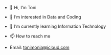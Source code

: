 - 👋 Hi, I’m Toni
- 👀 I’m interested in Data and Coding
- 🌱 I’m currently learning Information Technology

- 📫 How to reach me 
-  Email: tonimonia@icloud.com


<!---
ToniMTodd/ToniMTodd is a ✨ special ✨ repository because its `README.md` (this file) appears on your GitHub profile.
You can click the Preview link to take a look at your changes.
--->
